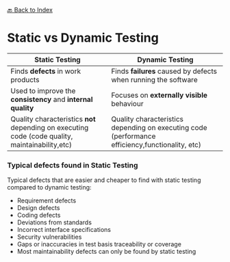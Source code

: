 [🔙 Back to Index](../index.md)

# Static vs Dynamic Testing

| Static Testing                                                                                  | Dynamic Testing                                                                                 |
|-------------------------------------------------------------------------------------------------|-------------------------------------------------------------------------------------------------|
| Finds **defects** in work products                                                              | Finds **failures** caused by defects when running the software                                  |
| Used to improve the **consistency** and **internal quality**                                    | Focuses on **externally visible** behaviour                                                      |
| Quality characteristics **not** depending on executing code (code quality, maintainability,etc) | Quality characteristics depending on executing code (performance efficiency,functionality, etc) |


### Typical defects found in Static Testing
Typical defects that are easier and cheaper to find with static testing compared to dynamic testing:
* Requirement defects
* Design defects
* Coding defects
* Deviations from standards
* Incorrect interface specifications
* Security vulnerabilities
* Gaps or inaccuracies in test basis traceability or coverage
* Most maintainability defects can only be found by static testing